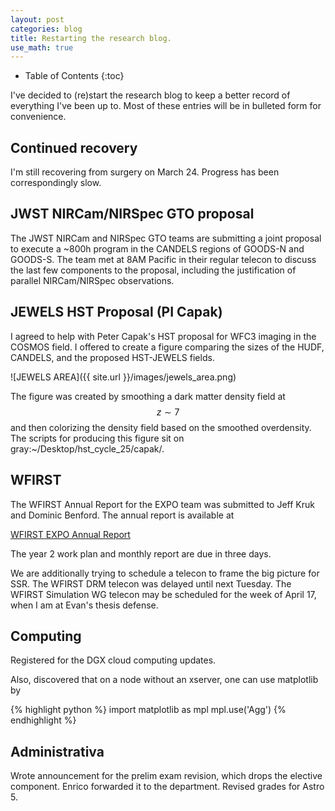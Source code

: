 ```yaml
---
layout: post
categories: blog
title: Restarting the research blog.
use_math: true
---
```


* Table of Contents
{:toc}

I've decided to (re)start the research blog to keep a better
record of everything I've been up to. Most of these entries
will be in bulleted form for convenience.

## Continued recovery

I'm still recovering from surgery on March 24. Progress
has been correspondingly slow.

## JWST NIRCam/NIRSpec GTO proposal

The JWST NIRCam and NIRSpec GTO teams are submitting a 
joint proposal to execute a ~800h program in the 
CANDELS regions of GOODS-N and GOODS-S. The team met at
8AM Pacific in their regular telecon to discuss the
last few components to the proposal, including the
justification of parallel NIRCam/NIRSpec observations.

## JEWELS HST Proposal (PI Capak)

I agreed to help with Peter Capak's HST proposal for
WFC3 imaging in the COSMOS field. I offered to create a
figure comparing the sizes of the HUDF, CANDELS, and the
proposed HST-JEWELS fields.

![JEWELS AREA]({{ site.url }}/images/jewels_area.png)

The figure was created by smoothing a dark matter density
field at $$ z\sim7 $$ and then colorizing the density
field based on the smoothed overdensity.  The scripts for
producing this figure sit on gray:~/Desktop/hst_cycle_25/capak/.

## WFIRST

The WFIRST Annual Report for the EXPO team was submitted to 
Jeff Kruk and Dominic Benford. The annual report is available
at

[WFIRST EXPO Annual Report](https://drive.google.com/open?id=0B3IF6fs3vx_6SEtIZWplVGJqM1E)

The year 2 work plan and monthly report are due in three days.

We are additionally trying to schedule a telecon to frame the
big picture for SSR. The WFIRST DRM telecon was delayed until
next Tuesday. The WFIRST Simulation WG telecon may be scheduled
for the week of April 17, when I am at Evan's thesis defense.

## Computing

Registered for the DGX cloud computing updates.

Also, discovered that on a node without an xserver, one
can use matplotlib by

{% highlight python %}
import matplotlib as mpl
mpl.use('Agg')
{% endhighlight %}


## Administrativa

Wrote announcement for the prelim exam revision, which drops the
elective component.  Enrico forwarded it to the department. Revised
grades for Astro 5.

